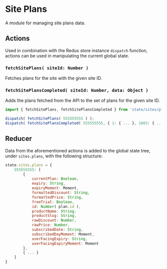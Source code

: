 Site Plans
==========

A module for managing site plans data.

## Actions

Used in combination with the Redux store instance `dispatch` function, actions can be used in manipulating the current global state.

### `fetchSitePlans( siteId: Number )`

Fetches plans for the site with the given site ID.

### `fetchSitePlansCompleted( siteId: Number, data: Object )`

Adds the plans fetched from the API to the set of plans for the given site ID.

```js
import { fetchSitePlans, fetchSitePlansCompleted } from 'state/sites/plans/actions';

dispatch( fetchSitePlans( 555555555 ) );
dispatch( fetchSitePlansCompleted( 555555555, { 1: { ... }, 1003: { ... }, 1008: { ... } } ) );
```

## Reducer
Data from the aforementioned actions is added to the global state tree, under `sites.plans`, with the following structure:

```js
state.sites.plans = {
	555555555: [
		{
			currentPlan: Boolean,
			expiry: String,
			expiryMoment: Moment,
			formattedDiscount: String,
			formattedPrice: String,
			freeTrial: Boolean,
			id: Number( plan.id ),
			productName: String,
			productSlug: String,
			rawDiscount: Number,
			rawPrice: Number,
			subscribedDate: String,
			subscribedDayMoment: Moment,
			userFacingExpiry: String,
			userFacingExpiryMoment: Moment
		},
		{ ... }
	]
}
```
